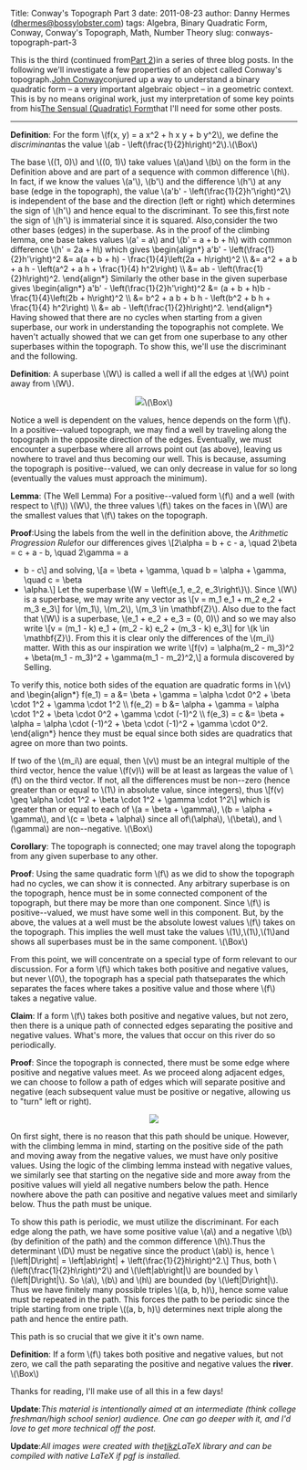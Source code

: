 Title: Conway's Topograph Part 3
date: 2011-08-23
author: Danny Hermes (dhermes@bossylobster.com)
tags: Algebra, Binary Quadratic Form, Conway, Conway's Topograph, Math, Number Theory
slug: conways-topograph-part-3

This is the third (continued from[Part
2](http://blog.bossylobster.com/2011/08/conways-topograph-part-2.html))in
a series of three blog posts. In the following we'll investigate a few
properties of an object called Conway's topograph.[John
Conway](http://en.wikipedia.org/wiki/John_Horton_Conway)conjured up a
way to understand a binary quadratic form &ndash; a very important algebraic
object &ndash; in a geometric context. This is by no means original work, just
my interpretation of some key points from his[The Sensual (Quadratic)
Form](http://www.amazon.com/Sensual-Quadratic-Carus-Mathematical-Monographs/dp/0883850303)that
I'll need for some other posts.


* * * * *


**Definition**: For the form \\(f(x, y) = a x\^2 + h x y + b y\^2\\), we
define the *discriminant*as the value \\(ab -
\\left(\\frac{1}{2}h\\right)\^2\\).\\(\\Box\\)

The base \\((1, 0)\\) and \\((0, 1)\\) take values \\(a\\)and \\(b\\)
on the form in the Definition above and are part of a sequence with
common difference \\(h\\). In fact, if we know the values \\(a'\\),
\\(b'\\) and the difference \\(h'\\) at any base (edge in the
topograph), the value \\(a'b' - \\left(\\frac{1}{2}h'\\right)\^2\\) is
independent of the base and the direction (left or right) which
determines the sign of \\(h'\\) and hence equal to the discriminant. To
see this,first note the sign of \\(h'\\) is immaterial since it is
squared. Also,consider the two other bases (edges) in the superbase. As
in the proof of the climbing lemma, one base takes values \\(a' = a\\)
and \\(b' = a + b + h\\) with common difference \\(h' = 2a + h\\) which
gives
\\begin{align\*}
a'b' - \\left(\\frac{1}{2}h'\\right)\^2 &= a(a + b + h) -
\\frac{1}{4}\\left(2a + h\\right)\^2 \\\\
&= a\^2 + a b + a h - \\left(a\^2 + a h + \\frac{1}{4} h\^2\\right)
\\\\
&= ab - \\left(\\frac{1}{2}h\\right)\^2.
\\end{align\*}
Similarly the other base in the given superbase gives
\\begin{align\*}
a'b' - \\left(\\frac{1}{2}h'\\right)\^2 &= (a + b + h)b -
\\frac{1}{4}\\left(2b + h\\right)\^2 \\\\
&= b\^2 + a b + b h - \\left(b\^2 + b h + \\frac{1}{4} h\^2\\right)
\\\\
&= ab - \\left(\\frac{1}{2}h\\right)\^2.
\\end{align\*}
Having showed that there are no cycles when starting from a given
superbase, our work in understanding the topographis not complete. We
haven't actually showed that we can get from one superbase to any other
superbases within the topograph. To show this, we'll use the
discriminant and the following.

**Definition**: A superbase \\(W\\) is called a well if all the edges at
\\(W\\) point away from \\(W\\).

<div class="separator" style="clear: both; text-align: center;">

[![](http://www.bossylobster.com/images/blog/conway_well.png)](http://www.bossylobster.com/images/blog/conway_well.png)\\(\\Box\\)

</div>


Notice a well is dependent on the values, hence depends on the form
\\(f\\). In a positive--valued topograph, we may find a well by
traveling along the topograph in the opposite direction of the edges.
Eventually, we must encounter a superbase where all arrows point out (as
above), leaving us nowhere to travel and thus becoming our well. This is
because, assuming the topograph is positive--valued, we can only
decrease in value for so long (eventually the values must approach the
minimum).

**Lemma**: (The Well Lemma) For a positive--valued form \\(f\\) and a
well (with respect to \\(f\\)) \\(W\\), the three values \\(f\\) takes
on the faces in \\(W\\) are the smallest values that \\(f\\) takes on
the topograph.

**Proof**:Using the labels from the well in the definition above, the
*Arithmetic Progression Rule*for our differences gives
\\[2\\alpha = b + c - a, \\quad 2\\beta = c + a - b, \\quad 2\\gamma = a
+ b - c\\]
and solving,
\\[a = \\beta + \\gamma, \\quad b = \\alpha + \\gamma, \\quad c = \\beta
+ \\alpha.\\]
Let the superbase \\(W = \\left\\{e\_1, e\_2, e\_3\\right\\}\\). Since
\\(W\\) is a superbase, we may write any vector as
\\[v = m\_1 e\_1 + m\_2 e\_2 + m\_3 e\_3\\]
for \\(m\_1\\), \\(m\_2\\), \\(m\_3 \\in \\mathbf{Z}\\). Also due to the
fact that \\(W\\) is a superbase, \\(e\_1 + e\_2 + e\_3 = (0, 0)\\) and
so we may also write
\\[v = (m\_1 - k) e\_1 + (m\_2 - k) e\_2 + (m\_3 - k) e\_3\\]
for \\(k \\in \\mathbf{Z}\\). From this it is clear only the differences
of the \\(m\_i\\) matter. With this as our inspiration we write
\\[f(v) = \\alpha(m\_2 - m\_3)\^2 + \\beta(m\_1 - m\_3)\^2 +
\\gamma(m\_1 - m\_2)\^2,\\]
a formula discovered by Selling.

To verify this, notice both sides of the equation are quadratic forms in
\\(v\\) and
\\begin{align\*}
f(e\_1) = a &= \\beta + \\gamma = \\alpha \\cdot 0\^2 + \\beta \\cdot
1\^2 + \\gamma \\cdot 1\^2 \\\\
f(e\_2) = b &= \\alpha + \\gamma = \\alpha \\cdot 1\^2 + \\beta \\cdot
0\^2 + \\gamma \\cdot (-1)\^2 \\\\
f(e\_3) = c &= \\beta + \\alpha = \\alpha \\cdot (-1)\^2 + \\beta \\cdot
(-1)\^2 + \\gamma \\cdot 0\^2.
\\end{align\*}
hence they must be equal since both sides are quadratics that agree on
more than two points.

If two of the \\(m\_i\\) are equal, then \\(v\\) must be an integral
multiple of the third vector, hence the value \\(f(v)\\) will be at
least as largeas the value of \\(f\\) on the third vector. If not, all
the differences must be non--zero (hence greater than or equal to
\\(1\\) in absolute value, since integers), thus
\\[f(v) \\geq \\alpha \\cdot 1\^2 + \\beta \\cdot 1\^2 + \\gamma \\cdot
1\^2\\]
which is greater than or equal to each of \\(a = \\beta + \\gamma\\),
\\(b = \\alpha + \\gamma\\), and \\(c = \\beta + \\alpha\\) since all
of\\(\\alpha\\), \\(\\beta\\), and \\(\\gamma\\) are non--negative.
\\(\\Box\\)

**Corollary**: The topograph is connected; one may travel along the
topograph from any given superbase to any other.

**Proof**: Using the same quadratic form \\(f\\) as we did to show the
topograph had no cycles, we can show it is connected. Any arbitrary
superbase is on the topograph, hence must be in some connected component
of the topograph, but there may be more than one component. Since
\\(f\\) is positive--valued, we must have some well in this component.
But, by the above, the values at a well must be the absolute lowest
values \\(f\\) takes on the topograph. This implies the well must take
the values \\(1\\),\\(1\\),\\(1\\)and shows all superbases must be in
the same component. \\(\\Box\\)

From this point, we will concentrate on a special type of form relevant
to our discussion. For a form \\(f\\) which takes both positive and
negative values, but never \\(0\\), the topograph has a special path
thatseparates the which separates the faces where takes a positive
value and those where \\(f\\) takes a negative value.

**Claim**: If a form \\(f\\) takes both positive and negative values,
but not zero, then there is a unique path of connected edges separating
the positive and negative values. What's more, the values that occur on
this river do so periodically.

**Proof**: Since the topograph is connected, there must be some edge
where positive and negative values meet. As we proceed along adjacent
edges, we can choose to follow a path of edges which will separate
positive and negative (each subsequent value must be positive or
negative, allowing us to "turn" left or right).

<div class="separator" style="clear: both; text-align: center;">

[![](http://www.bossylobster.com/images/blog/conway_river.png)](http://www.bossylobster.com/images/blog/conway_river.png)

</div>

On first sight, there is no reason that this path should be unique.
However, with the climbing lemma in mind, starting on the positive side
of the path and moving away from the negative values, we must have only
positive values. Using the logic of the climbing lemma instead with
negative values, we similarly see that starting on the negative side and
more away from the positive values will yield all negative numbers below
the path. Hence nowhere above the path can positive and negative values
meet and similarly below. Thus the path must be unique.

To show this path is periodic, we must utilize the discriminant. For
each edge along the path, we have some positive value \\(a\\) and a
negative \\(b\\) (by definition of the path) and the common difference
\\(h\\).Thus the determinant \\(D\\) must be negative since the product
\\(ab\\) is, hence
\\[\\left|D\\right| = \\left|ab\\right| +
\\left(\\frac{1}{2}h\\right)\^2.\\]
Thus, both \\(\\left(\\frac{1}{2}h\\right)\^2\\) and
\\(\\left|ab\\right|\\) are bounded by \\(\\left|D\\right|\\). So
\\(a\\), \\(b\\) and \\(h\\) are bounded (by \\(\\left|D\\right|\\).
Thus we have finitely many possible triples \\((a, b, h)\\), hence some
value must be repeated in the path. This forces the path to be periodic
since the triple starting from one triple \\((a, b, h)\\) determines
next triple along the path and hence the entire path.

This path is so crucial that we give it it's own name.

**Definition**: If a form \\(f\\) takes both positive and negative
values, but not zero, we call the path separating the positive and
negative values the **river**. \\(\\Box\\)

Thanks for reading, I'll make use of all this in a few days!

**Update**:*This material is intentionally aimed at an intermediate
(think college freshman/high school senior) audience. One can go deeper
with it, and I'd love to get more technical off the post.*

*<span class="Apple-style-span"
style="font-style: normal;">**Update**:*All images were created with
the[tikz](http://www.texample.net/tikz/examples/)LaTeX library and can
be compiled with native LaTeX if pgf is installed.*</span>*
